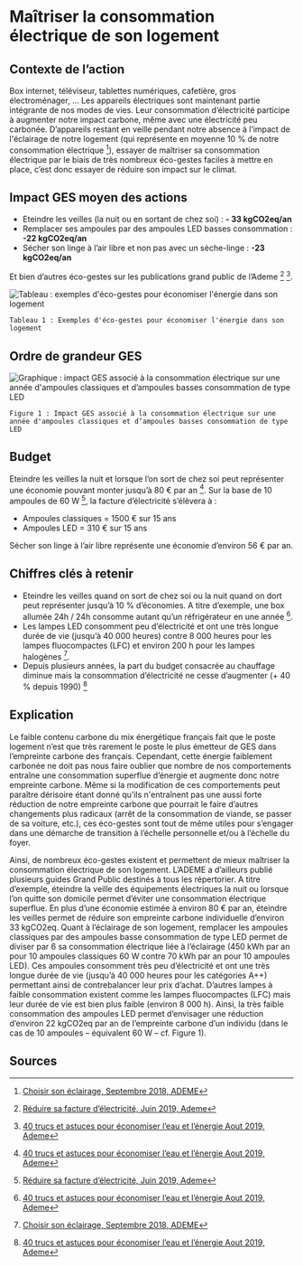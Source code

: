 # Maîtriser la consommation électrique de son logement

## Contexte de l’action

Box internet, téléviseur, tablettes numériques, cafetière, gros électroménager, … Les appareils électriques sont maintenant partie intégrante de nos modes de vies. Leur consommation d’électricité participe à augmenter notre impact carbone, même avec une électricité peu carbonée. D’appareils restant en veille pendant notre absence à l’impact de l'éclairage de notre logement (qui représente en moyenne 10 % de notre consommation électrique [^1]), essayer de maîtriser sa consommation électrique par le biais de très nombreux éco-gestes faciles à mettre en place, c’est donc essayer de réduire son impact sur le climat.

## Impact GES moyen des actions

- Eteindre les veilles (la nuit ou en sortant de chez soi) : **- 33 kgCO2eq/an**
- Remplacer ses ampoules par des ampoules LED basses consommation : **-22 kgCO2eq/an**
- Sécher son linge à l’air libre et non pas avec un sèche-linge : **-23 kgCO2eq/an**

Et bien d’autres éco-gestes sur les publications grand public de l’Ademe [^2] [^3].

![Tableau : exemples d'éco-gestes pour économiser l'énergie dans son logement](https://ecolab-data.netlify.app/images/maitrise-conso-elec-logement-tab1.jpg)

`Tableau 1 : Exemples d'éco-gestes pour économiser l'énergie dans son logement`

## Ordre de grandeur GES

![Graphique : impact GES associé à la consommation électrique sur une année d'ampoules classiques et d’ampoules basses consommation de type LED](https://ecolab-data.netlify.app/images/maitrise-conso-elec-logement-fig1.jpg)

`Figure 1 : Impact GES associé à la consommation électrique sur une année d'ampoules classiques et d’ampoules basses consommation de type LED`

## Budget

Eteindre les veilles la nuit et lorsque l’on sort de chez soi peut représenter une économie pouvant monter jusqu’à 80 € par an [^3].
Sur la base de 10 ampoules de 60 W [^2], la facture d’électricité s’élèvera à :

- Ampoules classiques = 1500 € sur 15 ans
- Ampoules LED = 310 € sur 15 ans

Sécher son linge à l’air libre représente une économie d’environ 56 € par an.

## Chiffres clés à retenir

- Eteindre les veilles quand on sort de chez soi ou la nuit quand on dort peut représenter jusqu’à 10 % d’économies. A titre d’exemple, une box allumée 24h / 24h consomme autant qu’un réfrigérateur en une année [^3].
- Les lampes LED consomment peu d’électricité et ont une très longue durée de vie (jusqu’à 40 000 heures) contre 8 000 heures pour les lampes fluocompactes (LFC) et environ 200 h pour les lampes halogènes [^1].
- Depuis plusieurs années, la part du budget consacrée au chauffage diminue mais la consommation d’électricité ne cesse d’augmenter (+ 40 % depuis 1990) [^3]

## Explication

Le faible contenu carbone du mix énergétique français fait que le poste logement n’est que très rarement le poste le plus émetteur de GES dans l’empreinte carbone des français. Cependant, cette énergie faiblement carbonée ne doit pas nous faire oublier que nombre de nos comportements entraîne une consommation superflue d’énergie et augmente donc notre empreinte carbone. Même si la modification de ces comportements peut paraître dérisoire étant donné qu’ils n'entraînent pas une aussi forte réduction de notre empreinte carbone que pourrait le faire d’autres changements plus radicaux (arrêt de la consommation de viande, se passer de sa voiture, etc.), ces éco-gestes sont tout de même utiles pour s’engager dans une démarche de transition à l’échelle personnelle et/ou à l’échelle du foyer.

Ainsi, de nombreux éco-gestes existent et permettent de mieux maîtriser la consommation électrique de son logement. L’ADEME a d’ailleurs publié plusieurs guides Grand Public destinés à tous les répertorier. A titre d’exemple, éteindre la veille des équipements électriques la nuit ou lorsque l’on quitte son domicile permet d’éviter une consommation électrique superflue. En plus d’une économie estimée à environ 80 € par an, éteindre les veilles permet de réduire son empreinte carbone individuelle d’environ 33 kgCO2eq. Quant à l’éclairage de son logement, remplacer les ampoules classiques par des ampoules basse consommation de type LED permet de diviser par 6 sa consommation électrique liée à l’éclairage (450 kWh par an pour 10 ampoules classiques 60 W contre 70 kWh par an pour 10 ampoules LED). Ces ampoules consomment très peu d’électricité et ont une très longue durée de vie (jusqu’à 40 000 heures pour les catégories A++) permettant ainsi de contrebalancer leur prix d’achat. D’autres lampes à faible consommation existent comme les lampes fluocompactes (LFC) mais leur durée de vie est bien plus faible (environ 8 000 h). Ainsi, la très faible consommation des ampoules LED permet d’envisager une réduction d’environ 22 kgCO2eq par an de l’empreinte carbone d’un individu (dans le cas de 10 ampoules – équivalent 60 W – cf. Figure 1).

## Sources

[^1]: [Choisir son éclairage, Septembre 2018, ADEME](https://lesbricoleuses.fr/wp-content/uploads/2018/10/guide-pratique-choisir-son-eclairage.pdf)
[^2]: [Réduire sa facture d’électricité, Juin 2019, Ademe](https://librairie.ademe.fr/changement-climatique-et-energie/1966-reduire-sa-facture-d-electricite-9791029708275.html)
[^3]: [40 trucs et astuces pour économiser l’eau et l’énergie Aout 2019, Ademe](https://librairie.ademe.fr/cadic/1001/guide-pratique-economiser-eau-energie.pdf?modal=false)
